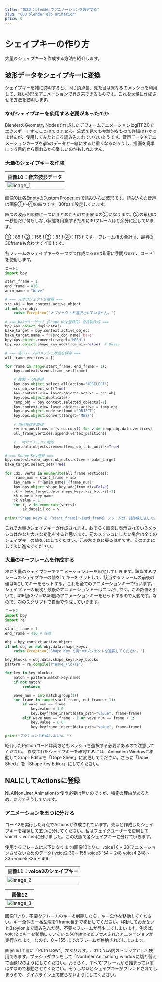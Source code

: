 ```yaml
---
title: "第2章：blenderでアニメーションを設定する"
slug: "003_blender_glb_animation"
price: 0
---
```


[1]: /images/003/wave_all.png "image_1"
[2]: /images/003/voice2_sample.png "image_2"
[3]: /images/003/nla_tracks.png "image_3"

# シェイプキーの作り方

大量のシェイプキーを作成する方法を紹介します。

## 波形データをシェイプキーに変換

シェイプキーを雑に説明すると、同じ頂点数、見た目は異なるのメッシュを利用して、互いの形をアニメーションで行き来できるものです。これを大量に作成させる方法を説明します。

### なぜシェイプキーを使用する必要があったのか

BlenderのGeometry Nodesで作成したデフォームアニメーションはglTF2.0でエクスポートすることはできません。公式を見ても実験的なもので詳細はわかりませんが、使用してみたところ読み込まれていないようです。音声データやアニメーションカーブをglbのデータと一緒にすると重くなるだろうし、描画を簡単にする目的から離れるから難しいのかもしれません。

### 大量のシェイプキーを作成

|画像10：音声波形データ|
|---|
|![][1]|

画像10は各EmptyのCustom Propertiesで読み込んだ波形です。読み込んだ音声は画像①～④の四つです。30fpsで設定しています。

四つの波形を順番に一つにまとめたものが画像10の⑤になります。⑤の最初は一秒間だけ何もしない状態を用意するために30フレームほど余分に足しています。

①：88 f ②：156 f ③：83 f ④：113 f です。
フレーム(f)の合計は、最初の30frameも合わせて 416 fです。

各フレームのシェイプキーを一つずつ作成するのは非常に手間なので、コード1を使用します。

```python
コード1
import bpy

start_frame = 1
end_frame = 416
anim_name = "Wave"

# === 元オブジェクトを取得 ===
src_obj = bpy.context.active_object
if not src_obj:
    raise Exception("オブジェクトが選択されていません。")

# === bakeターゲット（Shape Key登録先）を複製作成 ===
bpy.ops.object.duplicate()
bake_target = bpy.context.active_object
bake_target.name = f"{src_obj.name}_bake"
bpy.ops.object.convert(target='MESH')
bpy.ops.object.shape_key_add(from_mix=False)  # Basis

# === 各フレームのメッシュ状態を保存 ===
all_frame_vertices = []

for frame in range(start_frame, end_frame + 1):
    bpy.context.scene.frame_set(frame)

    # 複製 → GN適用
    bpy.ops.object.select_all(action='DESELECT')
    src_obj.select_set(True)
    bpy.context.view_layer.objects.active = src_obj
    bpy.ops.object.duplicate()
    temp_obj = bpy.context.selected_objects[-1]
    bpy.context.view_layer.objects.active = temp_obj
    bpy.ops.object.mode_set(mode='OBJECT')
    bpy.ops.object.convert(target='MESH')

    # 頂点座標を取得
    vertex_positions = [v.co.copy() for v in temp_obj.data.vertices]
    all_frame_vertices.append(vertex_positions)

    # 一時オブジェクト削除
    bpy.data.objects.remove(temp_obj, do_unlink=True)

# === Shape Key登録 ===
bpy.context.view_layer.objects.active = bake_target
bake_target.select_set(True)

for idx, verts in enumerate(all_frame_vertices):
    frame_num = start_frame + idx
    key_name = f"{anim_name}_{frame_num}"
    bpy.ops.object.shape_key_add(from_mix=False)
    sk = bake_target.data.shape_keys.key_blocks[-1]
    sk.name = key_name
    sk.value = 1
    for i, v in enumerate(verts):
        sk.data[i].co = v

print("Shape Keys を {start_frame}～{end_frame} フレーム分一括作成しました。")
```

これで大量のシェイプキーが作成されます。おそらく画面に表示されているメッシュはかなり大きな変化をすると思います。元のメッシュにしたい場合は全てのシェイプキーの値を0にしてください。元の大きさに戻るはずです。そのままにして次に進んでください。

### 大量のキーフレームを作成する

次に大量のシェイプキーでアニメーションキーを設定していきます。該当するフレームのシェイプキーの値を1でキーをセットして、該当するフレームの前後の値は0にしてキーをセットする。これを全てのアニメーションキーで行います。シェイプキーの最初と最後のアニメーションキーは二つだけです。この数値を引いて、416個x3-2＝1246個のアニメーションキーをセットするので大変です。なので、次のスクリプトで自動で作成していきます。

```python
コード2
import bpy
import re

start_frame = 1
end_frame = 416 # 任意

obj = bpy.context.active_object
if not obj or not obj.data.shape_keys:
    raise Exception("Shape Key を持つオブジェクトを選択してください。")

key_blocks = obj.data.shape_keys.key_blocks
pattern = re.compile(r"Wave_(\d+)$")

for key in key_blocks:
    match = pattern.match(key.name)
    if not match:
        continue

    wave_num = int(match.group(1))
    for frame in range(start_frame, end_frame + 1):
        if wave_num == frame:
            key.value = 1.0
            key.keyframe_insert(data_path="value", frame=frame)
        elif wave_num == frame - 1 or wave_num == frame + 1:
            key.value = 0.0
            key.keyframe_insert(data_path="value", frame=frame)

print("アクションを作成しました。") 
```

紹介したPythonコードは両方ともメッシュを選択する必要があるので注意してください。
作成されたシェイプキーを確認するには、Animation Windowに移動してGraph Editorを「Dope Sheet」に変更してください。さらに「Dope Sheet」を「Shape Key Editor」にしてください。

## NALにしてActionsに登録

NLA(NonLiner Animation)を使う必要は無いのですが、特定の理由があるため、あえてそうしています。

### アニメーションを五つに分ける

コード2を実行した時点でActionsが作成されています。先ほど作成したシェイプキーを複製して五つに分けてください。私はフェイクユーザーを使用してvoice1 ~ voice5に分けました。この状態で各シェイプキーに分けていきます。

使用するフレームは以下になります(画像10より)。
voice1   0 ~  30(アニメーションさせないためのデータ)
voice2  30 ~ 155
voice3 154 ~ 248
voice4 248 ~ 335
voice5 335 ~ 416

|画像11：voice2のシェイプキー|
|---|
|![][2]|

|画像12|
|---|
|![][3]|

画像11より、不要なフレームのキーを削除したら、キー全体を移動してください。キー全体の一番左端を1 frame目まで移動してください。移動しておかないとBabylon.jsで読み込んだ時、不要なフレームが発生してしまいます。例えば、voice2でキーを移動していないと30frameほどプラスされたアニメーションが実行されます。なので、0 ~ 155 までのフレームが格納されてしまいます。

画像11の上部に「Push Down」があります。これでNLA内のトラックとして使用できます。プッシュダウンをして「NonLiner Animation」windowに切り替えて画像12のようにしてください。おそらく、すべて1フレームから始まっているはずなので移動させてください。そうしないとシェイプキーがブレンドされてしまうので、タイムライン上で被らないようにしてください。